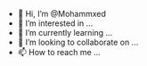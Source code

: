 - 👋 Hi, I’m @Mohammxed
- 👀 I’m interested in ...
- 🌱 I’m currently learning ...
- 💞️ I’m looking to collaborate on ...
- 📫 How to reach me ...

<!---
Mohammxed/Mohammxed is a ✨ special ✨ repository because its `README.md` (this file) appears on your GitHub profile.
You can click the Preview link to take a look at your changes.
--->
